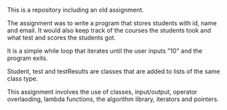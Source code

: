 This is a repository including an old assignment.

The assignment was to write a program that stores students with id, name and email. It would also keep track of the courses the students took and what test and scores the students got. 

It is a simple while loop that iterates until the user inputs "10" and the program exits.

Student, test and testResults are classes that are added to lists of the same class type.


This assignment involves the use of classes, input/output, operator overlaoding, lambda functions, the algorithm library, iterators and pointers.